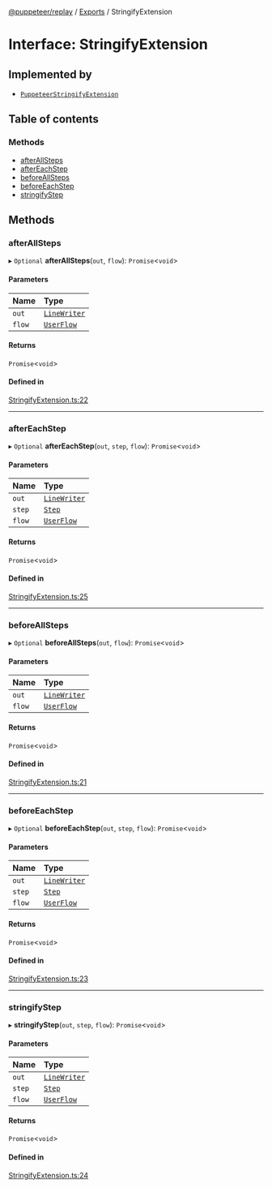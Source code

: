 [@puppeteer/replay](../README.md) / [Exports](../modules.md) / StringifyExtension

# Interface: StringifyExtension

## Implemented by

- [`PuppeteerStringifyExtension`](../classes/PuppeteerStringifyExtension.md)

## Table of contents

### Methods

- [afterAllSteps](StringifyExtension.md#afterallsteps)
- [afterEachStep](StringifyExtension.md#aftereachstep)
- [beforeAllSteps](StringifyExtension.md#beforeallsteps)
- [beforeEachStep](StringifyExtension.md#beforeeachstep)
- [stringifyStep](StringifyExtension.md#stringifystep)

## Methods

### afterAllSteps

▸ `Optional` **afterAllSteps**(`out`, `flow`): `Promise`<`void`\>

#### Parameters

| Name | Type |
| :------ | :------ |
| `out` | [`LineWriter`](LineWriter.md) |
| `flow` | [`UserFlow`](Schema.UserFlow.md) |

#### Returns

`Promise`<`void`\>

#### Defined in

[StringifyExtension.ts:22](https://github.com/puppeteer/replay/blob/5cee7ef/src/StringifyExtension.ts#L22)

___

### afterEachStep

▸ `Optional` **afterEachStep**(`out`, `step`, `flow`): `Promise`<`void`\>

#### Parameters

| Name | Type |
| :------ | :------ |
| `out` | [`LineWriter`](LineWriter.md) |
| `step` | [`Step`](../modules/Schema.md#step) |
| `flow` | [`UserFlow`](Schema.UserFlow.md) |

#### Returns

`Promise`<`void`\>

#### Defined in

[StringifyExtension.ts:25](https://github.com/puppeteer/replay/blob/5cee7ef/src/StringifyExtension.ts#L25)

___

### beforeAllSteps

▸ `Optional` **beforeAllSteps**(`out`, `flow`): `Promise`<`void`\>

#### Parameters

| Name | Type |
| :------ | :------ |
| `out` | [`LineWriter`](LineWriter.md) |
| `flow` | [`UserFlow`](Schema.UserFlow.md) |

#### Returns

`Promise`<`void`\>

#### Defined in

[StringifyExtension.ts:21](https://github.com/puppeteer/replay/blob/5cee7ef/src/StringifyExtension.ts#L21)

___

### beforeEachStep

▸ `Optional` **beforeEachStep**(`out`, `step`, `flow`): `Promise`<`void`\>

#### Parameters

| Name | Type |
| :------ | :------ |
| `out` | [`LineWriter`](LineWriter.md) |
| `step` | [`Step`](../modules/Schema.md#step) |
| `flow` | [`UserFlow`](Schema.UserFlow.md) |

#### Returns

`Promise`<`void`\>

#### Defined in

[StringifyExtension.ts:23](https://github.com/puppeteer/replay/blob/5cee7ef/src/StringifyExtension.ts#L23)

___

### stringifyStep

▸ **stringifyStep**(`out`, `step`, `flow`): `Promise`<`void`\>

#### Parameters

| Name | Type |
| :------ | :------ |
| `out` | [`LineWriter`](LineWriter.md) |
| `step` | [`Step`](../modules/Schema.md#step) |
| `flow` | [`UserFlow`](Schema.UserFlow.md) |

#### Returns

`Promise`<`void`\>

#### Defined in

[StringifyExtension.ts:24](https://github.com/puppeteer/replay/blob/5cee7ef/src/StringifyExtension.ts#L24)
